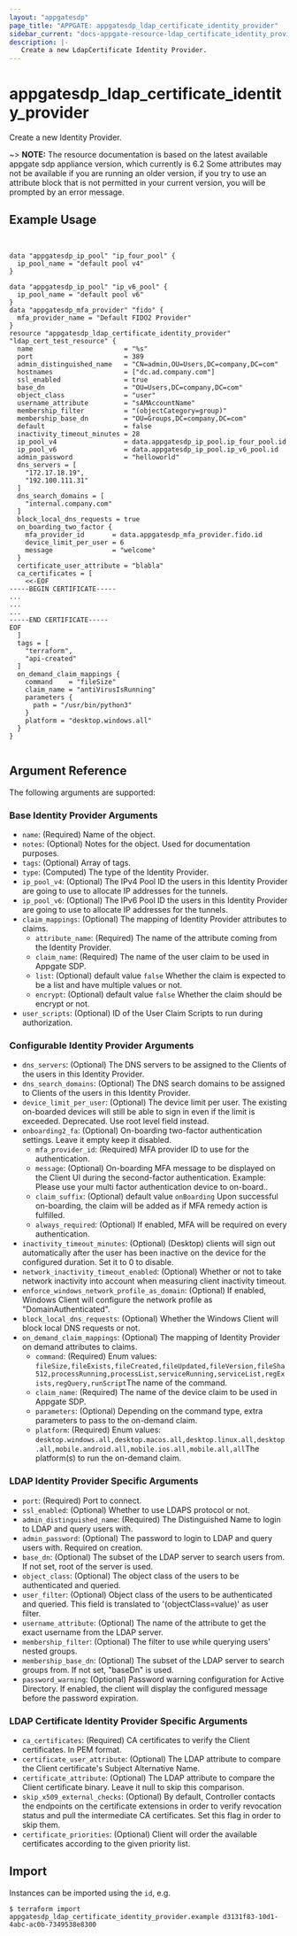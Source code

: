 ```yaml
---
layout: "appgatesdp"
page_title: "APPGATE: appgatesdp_ldap_certificate_identity_provider"
sidebar_current: "docs-appgate-resource-ldap_certificate_identity_provider"
description: |-
   Create a new LdapCertificate Identity Provider.
---
```


# appgatesdp_ldap_certificate_identity_provider

Create a new Identity Provider.

~> **NOTE:**  The resource documentation is based on the latest available appgate sdp appliance version, which currently is 6.2
Some attributes may not be available if you are running an older version, if you try to use an attribute block that is not permitted in your current version, you will be prompted by an error message.


## Example Usage

```hcl


data "appgatesdp_ip_pool" "ip_four_pool" {
  ip_pool_name = "default pool v4"
}

data "appgatesdp_ip_pool" "ip_v6_pool" {
  ip_pool_name = "default pool v6"
}
data "appgatesdp_mfa_provider" "fido" {
  mfa_provider_name = "Default FIDO2 Provider"
}
resource "appgatesdp_ldap_certificate_identity_provider" "ldap_cert_test_resource" {
  name                       = "%s"
  port                       = 389
  admin_distinguished_name   = "CN=admin,OU=Users,DC=company,DC=com"
  hostnames                  = ["dc.ad.company.com"]
  ssl_enabled                = true
  base_dn                    = "OU=Users,DC=company,DC=com"
  object_class               = "user"
  username_attribute         = "sAMAccountName"
  membership_filter          = "(objectCategory=group)"
  membership_base_dn         = "OU=Groups,DC=company,DC=com"
  default                    = false
  inactivity_timeout_minutes = 28
  ip_pool_v4                 = data.appgatesdp_ip_pool.ip_four_pool.id
  ip_pool_v6                 = data.appgatesdp_ip_pool.ip_v6_pool.id
  admin_password             = "helloworld"
  dns_servers = [
    "172.17.18.19",
    "192.100.111.31"
  ]
  dns_search_domains = [
    "internal.company.com"
  ]
  block_local_dns_requests = true
  on_boarding_two_factor {
    mfa_provider_id       = data.appgatesdp_mfa_provider.fido.id
    device_limit_per_user = 6
    message               = "welcome"
  }
  certificate_user_attribute = "blabla"
  ca_certificates = [
    <<-EOF
-----BEGIN CERTIFICATE-----
...
...
...
-----END CERTIFICATE-----
EOF
  ]
  tags = [
    "terraform",
    "api-created"
  ]
  on_demand_claim_mappings {
    command    = "fileSize"
    claim_name = "antiVirusIsRunning"
    parameters {
      path = "/usr/bin/python3"
    }
    platform = "desktop.windows.all"
  }
}


```

## Argument Reference
The following arguments are supported:
### Base Identity Provider Arguments
* `name`: (Required) Name of the object.
* `notes`: (Optional) Notes for the object. Used for documentation purposes.
* `tags`: (Optional) Array of tags.
* `type`: (Computed) The type of the Identity Provider.
* `ip_pool_v4`: (Optional) The IPv4 Pool ID the users in this Identity Provider are going to use to allocate IP addresses for the tunnels.
* `ip_pool_v6`: (Optional) The IPv6 Pool ID the users in this Identity Provider are going to use to allocate IP addresses for the tunnels.
* `claim_mappings`: (Optional) The mapping of Identity Provider attributes to claims.
   * `attribute_name`: (Required) The name of the attribute coming from the Identity Provider.
   * `claim_name`: (Required) The name of the user claim to be used in Appgate SDP.
   * `list`:  (Optional)  default value `false` Whether the claim is expected to be a list and have multiple values or not.
   * `encrypt`:  (Optional)  default value `false` Whether the claim should be encrypt or not.
* `user_scripts`: (Optional) ID of the User Claim Scripts to run during authorization.

### Configurable Identity Provider Arguments
* `dns_servers`: (Optional) The DNS servers to be assigned to the Clients of the users in this Identity Provider.
* `dns_search_domains`: (Optional) The DNS search domains to be assigned to Clients of the users in this Identity Provider.
* `device_limit_per_user`:  (Optional) The device limit per user. The existing on-boarded devices will still be able to sign in even if the limit is exceeded. Deprecated. Use root level field instead.
* `onboarding2_fa`: (Optional) On-boarding two-factor authentication settings. Leave it empty keep it disabled.
   * `mfa_provider_id`: (Required) MFA provider ID to use for the authentication.
   * `message`:  (Optional) On-boarding MFA message to be displayed on the Client UI during the second-factor authentication. Example: Please use your multi factor authentication device to on-board..
   * `claim_suffix`:  (Optional)  default value `onBoarding` Upon successful on-boarding, the claim will be added as if MFA remedy action is fulfilled.
   * `always_required`:  (Optional) If enabled, MFA will be required on every authentication.
* `inactivity_timeout_minutes`: (Optional) (Desktop) clients will sign out automatically after the user has been inactive on the device for the configured duration. Set it to 0 to disable.
* `network_inactivity_timeout_enabled`: (Optional) Whether or not to take network inactivity into account when measuring client inactivity timeout.
* `enforce_windows_network_profile_as_domain`: (Optional) If enabled, Windows Client will configure the network profile as "DomainAuthenticated".
* `block_local_dns_requests`: (Optional) Whether the Windows Client will block local DNS requests or not.
* `on_demand_claim_mappings`: (Optional) The mapping of Identity Provider on demand attributes to claims.
   * `command`: (Required)  Enum values: `fileSize,fileExists,fileCreated,fileUpdated,fileVersion,fileSha512,processRunning,processList,serviceRunning,serviceList,regExists,regQuery,runScript`The name of the command.
   * `claim_name`: (Required) The name of the device claim to be used in Appgate SDP.
   * `parameters`:  (Optional) Depending on the command type, extra parameters to pass to the on-demand claim.
   * `platform`: (Required)  Enum values: `desktop.windows.all,desktop.macos.all,desktop.linux.all,desktop.all,mobile.android.all,mobile.ios.all,mobile.all,all`The platform(s) to run the on-demand claim.

### LDAP Identity Provider Specific Arguments
* `port`: (Required) Port to connect.
* `ssl_enabled`: (Optional) Whether to use LDAPS protocol or not.
* `admin_distinguished_name`: (Required) The Distinguished Name to login to LDAP and query users with.
* `admin_password`: (Optional) The password to login to LDAP and query users with. Required on creation.
* `base_dn`: (Optional) The subset of the LDAP server to search users from. If not set, root of the server is used.
* `object_class`: (Optional) The object class of the users to be authenticated and queried.
* `user_filter`: (Optional) Object class of the users to be authenticated and queried. This field is translated to '(objectClass=value)' as user filter.
* `username_attribute`: (Optional) The name of the attribute to get the exact username from the LDAP server.
* `membership_filter`: (Optional) The filter to use while querying users' nested groups.
* `membership_base_dn`: (Optional) The subset of the LDAP server to search groups from. If not set, "baseDn" is used.
* `password_warning`: (Optional) Password warning configuration for Active Directory. If enabled, the client will display the configured message before the password expiration.

### LDAP Certificate Identity Provider Specific Arguments
* `ca_certificates`: (Required) CA certificates to verify the Client certificates. In PEM format.
* `certificate_user_attribute`: (Optional) The LDAP attribute to compare the Client certificate's Subject Alternative Name.
* `certificate_attribute`: (Optional) The LDAP attribute to compare the Client certificate binary. Leave it null to skip this comparison.
* `skip_x509_external_checks`: (Optional) By default, Controller contacts the endpoints on the certificate extensions in order to verify revocation status and pull the intermediate CA certificates. Set this flag in order to skip them.
* `certificate_priorities`: (Optional) Client will order the available certificates according to the given priority list.

## Import
Instances can be imported using the `id`, e.g.

```
$ terraform import appgatesdp_ldap_certificate_identity_provider.example d3131f83-10d1-4abc-ac0b-7349538e8300
```
